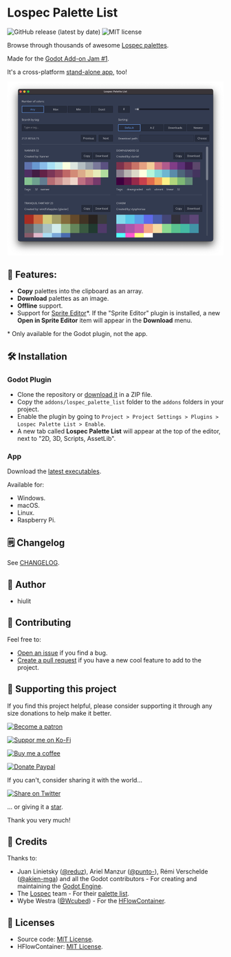 # Lospec Palette List

![GitHub release (latest by date)](https://img.shields.io/github/v/release/hiulit/Lospec-Palette-List?color=478cbf&style=flat-square) ![MIT license](https://img.shields.io/badge/license-MIT-478cbf?style=flat-square)

Browse through thousands of awesome [Lospec palettes](https://lospec.com/palette-list).

Made for the [Godot Add-on Jam #1](https://itch.io/jam/godot-addons-jam-1).

It's a cross-platform [stand-alone app](https://github.com/hiulit/Lospec-Palette-List/releases), too!

![Lospec Palette List app](/lospec-palette-list-app.png)

## 📌 Features:

- **Copy** palettes into the clipboard as an array.
- **Download** palettes as an image.
- **Offline** support.
- Support for [Sprite Editor](https://github.com/SoloCodeNet/godot-sprite-editor-addon)*. If the "Sprite Editor" plugin is installed, a new **Open in Sprite Editor** item will appear in the **Download** menu.

\* Only available for the Godot plugin, not the app.

## 🛠️ Installation

### Godot Plugin

- Clone the repository or [download it](https://github.com/hiulit/Lospec-Palette-List/archive/refs/heads/main.zip) in a ZIP file.
- Copy the `addons/lospec_palette_list` folder to the `addons` folders in your project.
- Enable the plugin by going to `Project > Project Settings > Plugins > Lospec Palette List > Enable`.
- A new tab called **Lospec Palette List** will appear at the top of the editor, next to "2D, 3D, Scripts, AssetLib".

### App

Download the [latest executables](https://github.com/hiulit/Lospec-Palette-List/releases).

Available for:

- Windows.
- macOS.
- Linux.
- Raspberry Pi.

## 🗒️ Changelog

See [CHANGELOG](/CHANGELOG.md).

## 👤 Author

- hiulit

## 🤝 Contributing

Feel free to:

- [Open an issue](https://github.com/hiulit/Lospec-Palette-List/issues) if you find a bug.
- [Create a pull request](https://github.com/hiulit/Lospec-Palette-List/pulls) if you have a new cool feature to add to the project.

## 🙌 Supporting this project

If you find this project helpful, please consider supporting it through any size donations to help make it better.

[![Become a patron](https://img.shields.io/badge/Become_a_patron-ff424d?logo=Patreon&style=for-the-badge&logoColor=white)](https://www.patreon.com/hiulit)

[![Suppor me on Ko-Fi](https://img.shields.io/badge/Support_me_on_Ko--fi-F16061?logo=Ko-fi&style=for-the-badge&logoColor=white)](https://ko-fi.com/F2F7136ND)

[![Buy me a coffee](https://img.shields.io/badge/Buy_me_a_coffee-FFDD00?logo=buy-me-a-coffee&style=for-the-badge&logoColor=black)](https://www.buymeacoffee.com/hiulit)

[![Donate Paypal](https://img.shields.io/badge/PayPal-00457C?logo=PayPal&style=for-the-badge&label=Donate)](https://www.paypal.com/paypalme/hiulit)

If you can't, consider sharing it with the world...

[![Share on Twitter](https://img.shields.io/badge/Share_on_Twitter-1DA1F2?style=for-the-badge&logo=twitter&logoColor=white)](https://twitter.com/intent/tweet?url=https://github.com/hiulit/Lospec-Palette-List&text=%22Godot+Plugin+Lospec%22%0D%0ABrowse+through+thousands+of+awesome+Lospec+palettes.%0A%0AMade+by%20@hiulit%0A%0A)

... or giving it a [star](https://github.com/hiulit/Lospec-Palette-List/stargazers).

Thank you very much!

## 👏 Credits

Thanks to:

- Juan Linietsky ([@reduz](https://github.com/reduz)), Ariel Manzur ([@punto-](https://github.com/punto-)), Rémi Verschelde ([@akien-mga](https://github.com/akien-mga)) and all the Godot contributors - For creating and maintaining the [Godot Engine](https://github.com/godotengine/godot).
- The [Lospec](https://lospec.com) team - For their [palette list](https://lospec.com/palette-list).
- Wybe Westra ([@Wcubed](https://github.com/Wcubed)) - For the [HFlowContainer](https://github.com/Wcubed/horizontal_flow_container).

## 📝 Licenses

- Source code: [MIT License](/LICENSE).
- HFlowContainer: [MIT License](https://github.com/Wcubed/horizontal_flow_container/blob/main/LICENSE).
